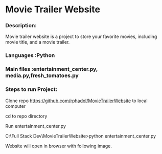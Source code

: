 # Movie Trailer Website
### Description:
Movie trailer website is a project to store your favorite movies, including movie title, and a  movie trailer.

### Languages :Python

### Main files :entertainment_center.py, media.py,fresh_tomatoes.py



### Steps to run Project:

Clone repo https://github.com/rphadol/MovieTrailerWebsite to local computer

cd to repo directory 

Run entertainment_center.py

C:\Full Stack Dev\MovieTrailerWebsite>python entertainment_center.py

Website will open in browser with following image.

